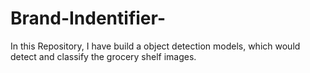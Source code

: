 # Brand-Indentifier-
In this Repository, I have build a object detection models, which would detect and classify the grocery shelf images.
